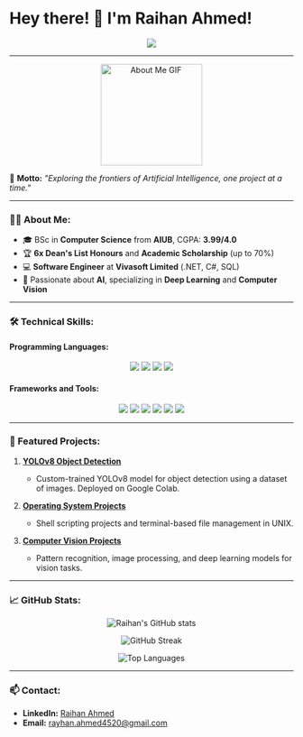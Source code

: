 # Hey there! 👋 I'm Raihan Ahmed!

<p align="center">
  <img src="https://readme-typing-svg.herokuapp.com?color=6D98E7&lines=Software+Engineer+%7C+AI+Enthusiast+%7C+Deep+Learning+Researcher;Experienced+in+Web+Development+and+Computer+Vision;Always+Learning+and+Building+Innovative+AI+Solutions">
</p>

---

<p align="center">
  <img src="https://github.com/7oSkaaa/7oSkaaa/blob/main/Images/about_me.gif?raw=true" alt="About Me GIF" width="180px">
</p>

🌟 **Motto:** *"Exploring the frontiers of Artificial Intelligence, one project at a time."*

---

### 👨‍💻 About Me:
- 🎓 BSc in **Computer Science** from **AIUB**, CGPA: **3.99/4.0**
- 🏆 **6x Dean's List Honours** and **Academic Scholarship** (up to 70%)
- 💻 **Software Engineer** at **Vivasoft Limited** (.NET, C#, SQL)
- 🧠 Passionate about **AI**, specializing in **Deep Learning** and **Computer Vision**

---

### 🛠️ Technical Skills:
#### Programming Languages:
<p align="center">
  <img src="https://img.shields.io/badge/-Python-3776AB?style=for-the-badge&logo=python&logoColor=white" />
  <img src="https://img.shields.io/badge/-C%23-239120?style=for-the-badge&logo=c-sharp&logoColor=white" />
  <img src="https://img.shields.io/badge/-SQL-4479A1?style=for-the-badge&logo=postgresql&logoColor=white" />
  <img src="https://img.shields.io/badge/-HTML-E34F26?style=for-the-badge&logo=html5&logoColor=white" />
</p>

#### Frameworks and Tools:
<p align="center">
  <img src="https://img.shields.io/badge/-TensorFlow-FF6F00?style=for-the-badge&logo=tensorflow&logoColor=white" />
  <img src="https://img.shields.io/badge/-PyTorch-EE4C2C?style=for-the-badge&logo=pytorch&logoColor=white" />
  <img src="https://img.shields.io/badge/-OpenCV-5C3EE8?style=for-the-badge&logo=opencv&logoColor=white" />
  <img src="https://img.shields.io/badge/-ASP.NET-512BD4?style=for-the-badge&logo=.net&logoColor=white" />
  <img src="https://img.shields.io/badge/-Google%20Colab-F9AB00?style=for-the-badge&logo=google-colab&logoColor=white" />
  <img src="https://img.shields.io/badge/-Git-F05032?style=for-the-badge&logo=git&logoColor=white" />
</p>

---

### 🚀 Featured Projects:
1. **[YOLOv8 Object Detection](https://github.com/Raihan4520/YOLOv8-Object-Detection)**
   - Custom-trained YOLOv8 model for object detection using a dataset of images. Deployed on Google Colab.

2. **[Operating System Projects](https://github.com/Raihan4520/Operating-System-Coursework)**
   - Shell scripting projects and terminal-based file management in UNIX.

3. **[Computer Vision Projects](https://github.com/Raihan4520/Computer-Vision-and-Pattern-Recognition)**
   - Pattern recognition, image processing, and deep learning models for vision tasks.

---

### 📈 GitHub Stats:

<p align="center">
  <img src="https://github-readme-stats.vercel.app/api?username=Raihan4520&show_icons=true&theme=radical" alt="Raihan's GitHub stats" />
</p>

<p align="center">
  <img src="https://github-readme-streak-stats.herokuapp.com/?user=Raihan4520&theme=radical" alt="GitHub Streak" />
</p>

<p align="center">
  <img src="https://github-readme-stats.vercel.app/api/top-langs/?username=Raihan4520&layout=compact&theme=radical" alt="Top Languages" />
</p>

---

### 📫 Contact:
- **LinkedIn:** [Raihan Ahmed](https://www.linkedin.com/in/raihan4520)
- **Email:** rayhan.ahmed4520@gmail.com
